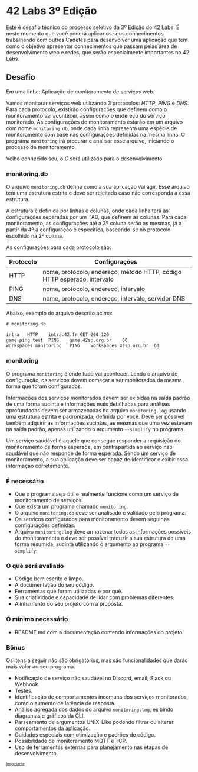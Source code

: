 # 42 Labs 3º Edição

Este é desafio técnico do processo seletivo da 3º Edição do 42 Labs. É neste momento que você poderá aplicar os seus conhecimentos, trabalhando com outros Cadetes para desenvolver uma aplicação que tem como o objetivo apresentar conhecimentos que passam pelas área de desenvolvimento web e redes, que serão especialmente importantes no 42 Labs.

## Desafio

Em uma linha: Aplicação de monitoramento de serviços web.

Vamos monitorar serviços web utilizando 3 protocolos: _HTTP_, _PING_ e _DNS_. Para cada protocolo, existirão configurações que definem como o monitoramento vai acontecer, assim como o endereço do serviço monitorado. As configurações de monitoramento estarão em um arquivo com nome `monitoring.db`, onde cada linha representa uma espécie de monitoramento com base nas configurações definidas na mesma linha. O programa `monitoring` irá procurar e analisar esse arquivo, iniciando o processo de monitoramento.

Velho conhecido seu, o _C_ será utilizado para o desenvolvimento.

### monitoring.db

O arquivo `monitoring.db` define como a sua aplicação vai agir. Esse arquivo tem uma estrutura estrita e deve ser rejeitado caso não corresponda a essa estrutura.

A estrutura é definida por linhas e colunas, onde cada linha terá as configurações separadas por um TAB, que definem as colunas. Para cada monitoramento, as configurações até a 3º coluna serão as mesmas, já a partir da 4º a configuração é específica, baseando-se no protocolo escolhido na 2º coluna.

As configurações para cada protocolo são:

| Protocolo | Configurações                                                           |
| --------- | ----------------------------------------------------------------------- |
| HTTP      | nome, protocolo, endereço, método HTTP, código HTTP esperado, intervalo |
| PING      | nome, protocolo, endereço, intervalo                                    |
| DNS       | nome, protocolo, endereço, intervalo, servidor DNS                      |

Abaixo, exemplo do arquivo descrito acima:

```txt
# monitoring.db

intra	HTTP	intra.42.fr	GET	200	120
game ping test	PING	game.42sp.org.br	60
workspaces monitoring	PING	workspaces.42sp.org.br	60
```

### monitoring

O programa `monitoring` é onde tudo vai acontecer. Lendo o arquivo de configuração, os serviços devem começar a ser monitorados da mesma forma que foram configurados.

Informações dos serviços monitorados devem ser exibidas na saída padrão de uma forma sucinta e informações mais detalhadas para análises aprofundadas devem ser armazenadas no arquivo `monitoring.log` usando uma estrutura estrita e padronizada, definida por você. Deve ser possível também adquirir as informações sucintas, as mesmas que uma vez estavam na saída padrão, apenas utilizando o argumento `--simplify` no programa.

Um serviço saudável é aquele que consegue responder a requisição do monitoramento de forma esperada, em contrapartida ao serviço não saudável que não responde de forma esperada. Sendo um serviço de monitoramento, a sua aplicação deve ser capaz de identificar e exibir essa informação corretamente.

### É necessário

- Que o programa seja útil e realmente funcione como um serviço de monitoramento de serviços.
- Que exista um programa chamado `monitoring`.
- O arquivo `monitoring.db` deve ser analisado e validado pelo programa.
- Os serviços configurados para monitoramento devem seguir as configurações definidas.
- Arquivo `monitoring.log` deve armazenar todas as informações possíveis do monitoramento e deve ser possível traduzir a sua estrutura de uma forma resumida, sucinta utilizando o argumento ao programa `--simplify`.

### O que será avaliado

- Código bem escrito e limpo.
- A documentação do seu código.
- Ferramentas que foram utilizadas e por quê.
- Sua criatividade e capacidade de lidar com problemas diferentes.
- Alinhamento do seu projeto com a proposta.

### O mínimo necessário

- README.md com a documentação contendo informações do projeto.

### Bônus

Os itens a seguir não são obrigatórios, mas são funcionalidades que darão mais valor ao seu programa.

- Notificação de serviço não saudável no Discord, email, Slack ou Webhook.
- Testes.
- Identificação de comportamentos incomuns dos serviços monitorados, como o aumento de latência de resposta.
- Análise agregada dos dados do arquivo `monitoring.log`, exibindo diagramas e gráficos da CLI.
- Parseamento de argumentos UNIX-Like podendo filtrar ou alterar comportamentos da aplicação.
- Cuidados especiais com otimização e padrões de código.
- Possibilidade de monitoramento MQTT e TCP.
- Uso de ferramentas externas para planejamento nas etapas de desenvolvimento.

<sub><sup>[Importante](https://imgs.xkcd.com/comics/networking_problems.png)</sup></sub>
